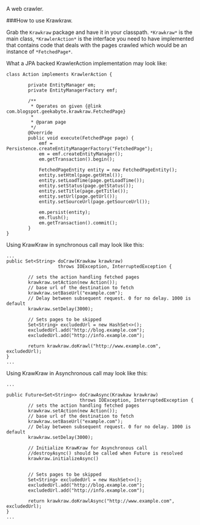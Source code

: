 A web crawler.

###How to use Krawkraw.

Grab the `Krawkraw` package and have it in your classpath. `*Krawkraw*` is the main class, 
`*KrawlerAction*` is the interface you need to have implemented that contains code that deals with the pages crawled 
which would be an instance of `*FetchedPage*`.

What a JPA backed KrawlerAction implementation may look like:

```
class Action implements KrawlerAction {

        private EntityManager em;
        private EntityManagerFactory emf;

        /**
         * Operates on given {@link com.blogspot.geekabyte.krawkraw.FetchedPage}
         *
         * @param page
         */
        @Override
        public void execute(FetchedPage page) {
            emf = Persistence.createEntityManagerFactory("FetchedPage");
            em = emf.createEntityManager();
            em.getTransaction().begin();

            FetchedPageEntity entity = new FetchedPageEntity();
            entity.setHtml(page.getHtml());
            entity.setLoadTime(page.getLoadTime());
            entity.setStatus(page.getStatus());
            entity.setTitle(page.getTitle());
            entity.setUrl(page.getUrl());
            entity.setSourceUrl(page.getSourceUrl());

            em.persist(entity);
            em.flush();
            em.getTransaction().commit();
        }
}
```

Using KrawKraw in synchronous call may look like this:
 
```
...
public Set<String> doCraw(Krawkaw krawkraw) 
				   throws IOException, InterruptedException {

        // sets the action handling fetched pages
        krawkraw.setAction(new Action()); 
        // base url of the destination to fetch
        krawkraw.setBaseUrl("example.com");
        // Delay between subsequent request. 0 for no delay. 1000 is default
        krawkraw.setDelay(3000); 
        
        // Sets pages to be skipped
        Set<String> excludedUrl = new HashSet<>();
        excludedUrl.add("http://blog.example.com");
        excludedUrl.add("http://info.example.com");
        
        return krawkraw.doKrawl("http://www.example.com", excludedUrl);
}
...

```

Using KrawKraw in Asynchronous call may look like this:
 
```
...

public Future<Set<String>> doCrawAsync(Krawkaw krawkraw) 
                           throws IOException, InterruptedException {
 		// sets the action handling fetched pages
        krawkraw.setAction(new Action());
        // base url of the destination to fetch
        krawkraw.setBaseUrl("example.com"); 
        // Delay between subsequent request. 0 for no delay. 1000 is default
        krawkraw.setDelay(3000);
        
        // Initialize KrawKraw for Asynchronous call
        //destroyAsync() should be called when Future is resolved
        krawkraw.initializeAsync()
        
        
        // Sets pages to be skipped
        Set<String> excludedUrl = new HashSet<>();
        excludedUrl.add("http://blog.example.com");
        excludedUrl.add("http://info.example.com");
        
        return krawkraw.doKrawlAsync("http://www.example.com", excludedUrl);
}
...

```
  
